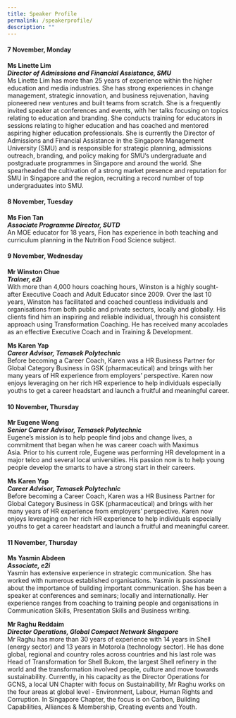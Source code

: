 ```yaml
---
title: Speaker Profile
permalink: /speakerprofile/
description: ""
---
```

#### 7 November, Monday

**Ms Linette Lim <br/>*Director of Admissions and Financial Assistance, SMU***  
 Ms Linette Lim has more than 25 years of experience within the higher education and media industries. She has strong experiences in change management, strategic innovation, and business rejuvenation, having pioneered new ventures and built teams from scratch. She is a frequently invited speaker at conferences and events, with her talks focusing on topics relating to education and branding. She conducts training for educators in sessions relating to higher education and has coached and mentored aspiring higher education professionals. She is currently the Director of Admissions and Financial Assistance in the Singapore Management University (SMU) and is responsible for strategic planning, admissions outreach, branding, and policy making for SMU’s undergraduate and postgraduate programmes in Singapore and around the world. She spearheaded the cultivation of a strong market presence and reputation for SMU in Singapore and the region, recruiting a record number of top undergraduates into SMU.  


#### 8 November, Tuesday

**Ms Fion Tan <br/>*Associate Programme Director, SUTD***  
An MOE educator for 18 years, Fion has experience in both teaching and curriculum planning in the Nutrition Food Science subject.

#### 9 November, Wednesday

**Mr Winston Chue <br/>*Trainer, e2i***  
With more than 4,000 hours coaching hours, Winston is a highly sought- after Executive Coach and Adult Educator since 2009. Over the last 10 years, Winston has facilitated and coached countless individuals and organisations from both public and private sectors, locally and globally. His clients find him an inspiring and reliable individual, through his consistent approach using Transformation Coaching. He has received many accolades as an effective Executive Coach and in Training & Development.

**Ms Karen Yap <br/>*Career Advisor, Temasek Polytechnic***  
Before becoming a Career Coach, Karen was a HR Business Partner for Global Category Business in GSK (pharmaceutical) and brings with her many years of HR experience from employers’ perspective. Karen now enjoys leveraging on her rich HR experience to help individuals especially youths to get a career headstart and launch a fruitful and meaningful career.

#### 10 November, Thursday

**Mr Eugene Wong <br/> *Senior Career Advisor, Temasek Polytechnic***  
Eugene’s mission is to help people find jobs and change lives, a commitment that began when he was career coach with Maximus Asia. Prior to his current role, Eugene was performing HR development in a major telco and several local universities. His passion now is to help young people develop the smarts to have a strong start in their careers.

**Ms Karen Yap <br/> *Career Advisor, Temasek Polytechnic***  
Before becoming a Career Coach, Karen was a HR Business Partner for Global Category Business in GSK (pharmaceutical) and brings with her many years of HR experience from employers’ perspective. Karen now enjoys leveraging on her rich HR experience to help individuals especially youths to get a career headstart and launch a fruitful and meaningful career.  

#### 11 November, Thursday

**Ms Yasmin Abdeen <br/> *Associate, e2i***  
 Yasmin has extensive experience in strategic communication. She has worked with numerous established organisations. Yasmin is passionate about the importance of building important communication. She has been a speaker at conferences and seminars; locally and internationally. Her experience ranges from coaching to training people and organisations in Communication Skills, Presentation Skills and Business writing.      

**Mr Raghu Reddaim <br/> *Director Operations, Global Compact Network Singapore***  
Mr Raghu has more than 30 years of experience with 14 years in Shell (energy sector) and 13 years in Motorola (technology sector). He has done global, regional and country roles across countries and his last role was Head of Transformation for Shell Bukom, the largest Shell refinery in the world and the transformation involved people, culture and move towards sustainability. Currently, in his capacity as the Director Operations for GCNS, a local UN Chapter with focus on Sustainability, Mr Raghu works on the four areas at global level - Environment, Labour, Human Rights and Corruption. In Singapore Chapter, the focus is on Carbon, Building Capabilities, Alliances & Membership, Creating events and Youth.
